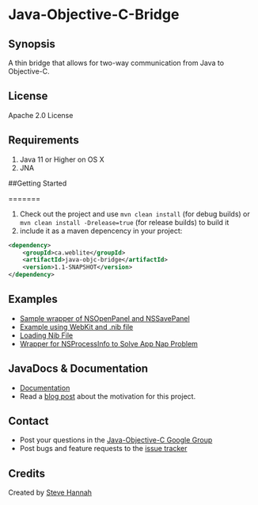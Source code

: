 # Java-Objective-C-Bridge

## Synopsis

A thin bridge that allows for two-way communication from Java to Objective-C.

## License

Apache 2.0 License

## Requirements

1. Java 11 or Higher on OS X
2. JNA

##Getting Started

=======
1. Check out the project and use `mvn clean install` (for debug builds) or `mvn clean install -Drelease=true` (for release builds) to build it
2. include it as a maven depencency in your project:

```xml
<dependency>
	<groupId>ca.weblite</groupId>
	<artifactId>java-objc-bridge</artifactId>
	<version>1.1-SNAPSHOT</version>
</dependency>
```

## Examples

* [Sample wrapper of NSOpenPanel and NSSavePanel](https://gist.github.com/shannah/65007754c2b0f8add4f7) 
* [Example using WebKit and .nib file](src/test/java/ca/weblite/objc/TestWebView.java)
* [Loading Nib File](src/test/java/ca/weblite/objc/LoadNibSample.java)
* [Wrapper for NSProcessInfo to Solve App Nap Problem](src/test/java/ca/weblite/objc/NSProcessInfoUtils.java)

## JavaDocs & Documentation

* [Documentation](http://solutions.weblite.ca/maven/java-objc-bridge/apidocs/index.html)
* Read a [blog post](http://www.shannah.ca/blog/?p=219) about the motivation for this project.

## Contact

* Post your questions in the [Java-Objective-C Google Group](https://groups.google.com/forum/#!forum/java-objective-c-bridge)
* Post bugs and feature requests to the [issue tracker](https://github.com/shannah/Java-Objective-C-Bridge/issues)

## Credits

Created by [Steve Hannah](http://sjhannah.com)




